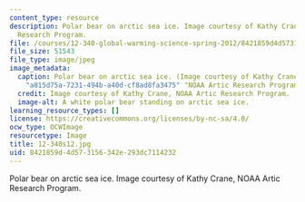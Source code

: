 ```yaml
---
content_type: resource
description: Polar bear on arctic sea ice. Image courtesy of Kathy Crane, NOAA Artic
  Research Program.
file: /courses/12-340-global-warming-science-spring-2012/8421859d4d573156342e293dc7114232_12-340s12.jpg
file_size: 51543
file_type: image/jpeg
image_metadata:
  caption: Polar bear on arctic sea ice. (Image courtesy of Kathy Crane, {{% resource_link
    "a815d75a-7231-494b-a40d-cf8ad8fa3475" "NOAA Artic Research Program" %}}.)
  credit: Image courtesy of Kathy Crane, NOAA Artic Research Program.
  image-alt: A white polar bear standing on arctic sea ice.
learning_resource_types: []
license: https://creativecommons.org/licenses/by-nc-sa/4.0/
ocw_type: OCWImage
resourcetype: Image
title: 12-340s12.jpg
uid: 8421859d-4d57-3156-342e-293dc7114232
---
```

Polar bear on arctic sea ice. Image courtesy of Kathy Crane, NOAA Artic Research Program.